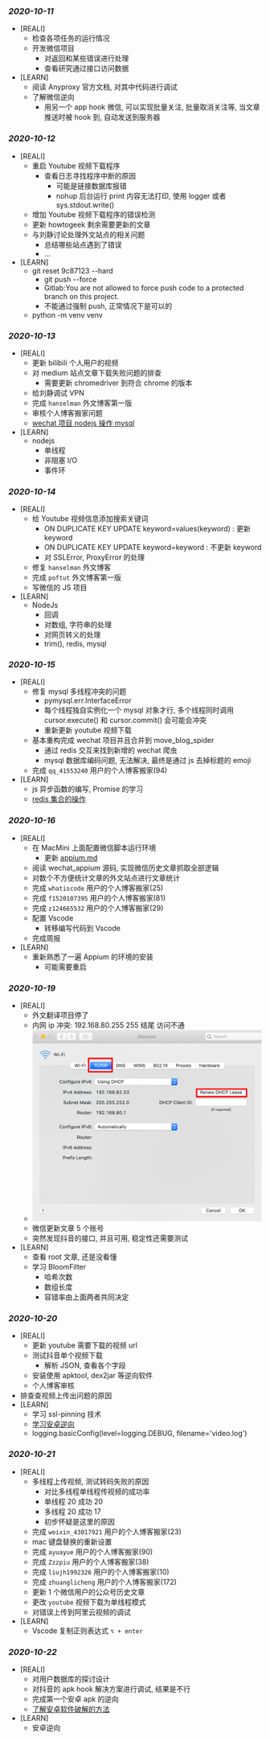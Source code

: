 ### *2020-10-11*
- [REALI]
  - 检查各项任务的运行情况
  - 开发微信项目
    - 对返回和某些错误进行处理
    - 查看研究通过接口访问数据
- [LEARN]
  - 阅读 Anyproxy 官方文档, 对其中代码进行调试
  - 了解微信逆向
    - 用另一个 app hook 微信, 可以实现批量关注, 批量取消关注等, 当文章推送时被 hook 到, 自动发送到服务器

### *2020-10-12*
- [REALI]
  - 重启 Youtube 视频下载程序
    - 查看日志寻找程序中断的原因
      - 可能是链接数据库报错
      - nohup 后台运行 print 内容无法打印, 使用 logger 或者 sys.stdout.write()
  - 增加 Youtube 视频下载程序的错误检测
  - 更新 howtogeek 剩余需要更新的文章
  - 与刘静讨论处理外文站点的相关问题
    - 总结哪些站点遇到了错误
    - ...
- [LEARN]
  - git reset 9c87123 --hard
    - git push --force
    - Gitlab:You are not allowed to force push code to a protected branch on this project.
    - 不能通过强制 push, 正常情况下是可以的
  - python -m venv venv

### *2020-10-13*
- [REALI]
  - 更新 bilibili 个人用户的视频
  - 对 medium 站点文章下载失败问题的排查
    - 需要更新 chromedriver 到符合 chrome 的版本
  - 给刘静调试 VPN
  - 完成 `hanselman` 外文博客第一版
  - 审核个人博客搬家问题
  - [wechat 项目 nodejs 操作 mysql](https://www.yiibai.com/mysql/nodejs-insert.html)
- [LEARN]
  - nodejs
    - 单线程
    - 非阻塞 I/O
    - 事件环

### *2020-10-14*
- [REALI]
  - 给 Youtube 视频信息添加搜索关键词
    - ON DUPLICATE KEY UPDATE keyword=values(keyword)  : 更新 keyword
    - ON DUPLICATE KEY UPDATE keyword=keyword          : 不更新 keyword
    - 对 SSLError, ProxyError 的处理
  - 修复 `hanselman` 外文博客
  - 完成 `poftut` 外文博客第一版
  - 写微信的 JS 项目
- [LEARN]
  - NodeJs
    - 回调
    - 对数组, 字符串的处理
    - 对网页转义的处理
    - trim(), redis, mysql

### *2020-10-15*
- [REALI]
  - 修复 mysql 多线程冲突的问题
    - pymysql.err.InterfaceError
    - 每个线程独自实例化一个 mysql 对象才行, 多个线程同时调用 cursor.execute() 和 cursor.commit() 会可能会冲突
    - 重新更新 youtube 视频下载
  - 基本重构完成 wechat 项目并且合并到 move_blog_spider
    - 通过 redis 交互来找到新增的 wechat 爬虫
    - mysql 数据库编码问题, 无法解决, 最终是通过 js 去掉标题的 emoji
  - 完成 `qq_41553240` 用户的个人博客搬家(94)
- [LEARN]
  - js 异步函数的编写, Promise 的学习
  - [redis 集合的操作](https://www.runoob.com/w3cnote/python-redis-intro.html)

### *2020-10-16*
- [REALI]
  - 在 MacMini 上面配置微信脚本运行环境
    - 更新 [appium.md](../../Code/Lang/Python/appium.md)
  - 阅读 wechat_appium 源码, 实现微信历史文章抓取全部逻辑
  - 对数个不方便统计文章的外文站点进行文章统计
  - 完成 `whatiscode` 用户的个人博客搬家(25)
  - 完成 `f1520107395` 用户的个人博客搬家(81)
  - 完成 `z124665532` 用户的个人博客搬家(29)
  - 配置 Vscode
    - 转移编写代码到 Vscode
  - 完成周报
- [LEARN]
  - 重新熟悉了一遍 Appium 的环境的安装
    - 可能需要重启

### *2020-10-19*
- [REALI]
  - 外文翻译项目停了
  - 内网 ip 冲突: 192.168.80.255  255 结尾 访问不通
  - ![wifi设置-高级-tcp/ip-renew-dhcp-lease](../images/wifi.png)
  - 微信更新文章 5 个账号
  - 突然发现抖音的接口, 并且可用, 稳定性还需要测试
- [LEARN]
  - 查看 root 文章, 还是没看懂
  - 学习 BloomFilter
    - 哈希次数
    - 数组长度
    - 容错率由上面两者共同决定

### *2020-10-20*
- [REALI]
  - 更新 youtube 需要下载的视频 url
  - 测试抖音单个视频下载
    - 解析 JSON, 查看各个字段
  - 安装使用 apktool, dex2jar 等逆向软件
  - 个人博客审核
- 排查查视频上传出问题的原因
- [LEARN]
  - 学习 ssl-pinning 技术
  - [学习安卓逆向](../../Code/Lang/Python/Crawler/Android%20Reverse/reverse.md)
  - logging.basicConfig(level=logging.DEBUG, filename='video.log')

### *2020-10-21*
- [REALI]
  - 多线程上传视频, 测试转码失败的原因
    - 对比多线程单线程传视频的成功率
    - 单线程 20 成功 20
    - 多线程 20 成功 17
    - 初步怀疑是这里的原因
  - 完成 `weixin_43017921` 用户的个人博客搬家(23)
  - mac 键盘替换的重新设置
  - 完成 `ayuayue` 用户的个人博客搬家(90)
  - 完成 `Zzzpiu` 用户的个人博客搬家(38)
  - 完成 `liujh1992326` 用户的个人博客搬家(10)
  - 完成 `zhuanglicheng` 用户的个人博客搬家(172)
  - 更新 1 个微信用户的公众号历史文章
  - 更改 `youtube` 视频下载为单线程模式
  - 对错误上传到阿里云视频的调试
- [LEARN]
  - Vscode 复制正则表达式 `⌥ + enter`

### *2020-10-22*
- [REALI]
  - 对用户数据库的探讨设计
  - 对抖音的 apk hook 解决方案进行调试, 结果是不行
  - 完成第一个安卓 apk 的逆向
  - [了解安卓软件破解的方法](https://bbs.nightteam.cn/thread-428.htm)
- [LEARN]
  - 安卓逆向